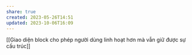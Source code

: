 ```yaml
---
share: true
created: 2023-05-26T14:51
updated: 2023-10-06T16:09
---
```

[[Giao diện block cho phép người dùng linh hoạt hơn mà vẫn giữ được sự cấu trúc]]

